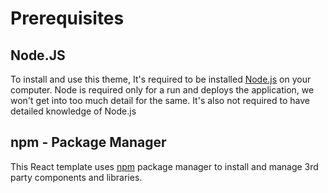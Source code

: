 # Prerequisites

## Node.JS

To install and use this theme, It's required to be installed [Node.js](https://nodejs.org/) on your computer. Node is required only for a run and deploys the application, we won't get into too much detail for the same. It's also not required to have detailed knowledge of Node.js

## npm - Package Manager

This React template uses [npm](https://www.npmjs.com/) package manager to install and manage 3rd party components and libraries.
